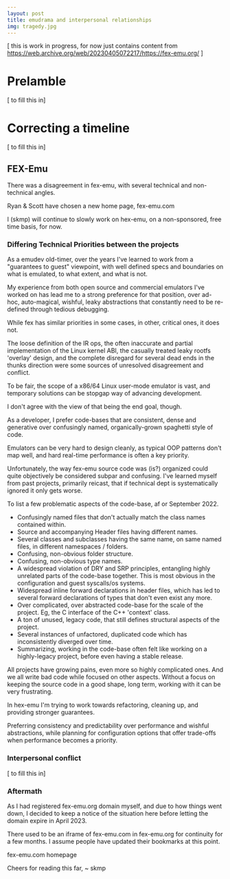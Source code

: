 ```yaml
---
layout: post
title: emudrama and interpersonal relationships
img: tragedy.jpg
---
```


[ this is work in progress, for now just contains content from https://web.archive.org/web/20230405072217/https://fex-emu.org/ ]
# Prelamble
[ to fill this in]

# Correcting a timeline
[ to fill this in]

## FEX-Emu
There was a disagreement in fex-emu, with several technical and non-technical angles.

Ryan & Scott have chosen a new home page, fex-emu.com

I (skmp) will continue to slowly work on hex-emu, on a non-sponsored, free time basis, for now.

### Differing Technical Priorities between the projects
As a emudev old-timer, over the years I've learned to work from a "guarantees to guest" viewpoint, with well defined specs and boundaries on what is emulated, to what extent, and what is not.

My experience from both open source and commercial emulators I've worked on has lead me to a strong preference for that position, over ad-hoc, auto-magical, wishful, leaky abstractions that constantly need to be re-defined through tedious debugging.

While fex has similar priorities in some cases, in other, critical ones, it does not.

The loose definition of the IR ops, the often inaccurate and partial implementation of the Linux kernel ABI, the casually treated leaky rootfs 'overlay' design, and the complete disregard for several dead ends in the thunks direction were some sources of unresolved disagreement and conflict.

To be fair, the scope of a x86/64 Linux user-mode emulator is vast, and temporary solutions can be stopgap way of advancing development.

I don't agree with the view of that being the end goal, though.

As a developer, I prefer code-bases that are consistent, dense and generative over confusingly named, organically-grown spaghetti style of code.

Emulators can be very hard to design cleanly, as typical OOP patterns don't map well, and hard real-time performance is often a key priority.

Unfortunately, the way fex-emu source code was (is?) organized could quite objectively be considered subpar and confusing. I've learned myself from past projects, primarily reicast, that if technical dept is systematically ignored it only gets worse.

To list a few problematic aspects of the code-base, af or September 2022.

- Confusingly named files that don't actually match the class names contained within.
- Source and accompanying Header files having different names.
- Several classes and subclasses having the same name, on same named files, in different namespaces / folders.
- Confusing, non-obvious folder structure.
- Confusing, non-obvious type names.
- A widespread violation of DRY and SRP principles, entangling highly unrelated parts of the code-base together. This is most obvious in the configuration and guest syscalls/os systems.
- Widespread inline forward declarations in header files, which has led to several forward declarations of types that don't even exist any more.
- Over complicated, over abstracted code-base for the scale of the project. Eg, the C interface of the C++ 'context' class.
- A ton of unused, legacy code, that still defines structural aspects of the project.
- Several instances of unfactored, duplicated code which has inconsistently diverged over time.
- Summarizing, working in the code-base often felt like working on a highly-legacy project, before even having a stable release.

All projects have growing pains, even more so highly complicated ones. And we all write bad code while focused on other aspects. Without a focus on keeping the source code in a good shape, long term, working with it can be very frustrating.

In hex-emu I'm trying to work towards refactoring, cleaning up, and providing stronger guarantees.

Preferring consistency and predictability over performance and wishful abstractions, while planning for configuration options that offer trade-offs when performance becomes a priority.

### Interpersonal conflict
[ to fill this in]

### Aftermath

As I had registered fex-emu.org domain myself, and due to how things went down, I decided to keep a notice of the situation here before letting the domain expire in April 2023.

There used to be an iframe of fex-emu.com in fex-emu.org for continuity for a few months. I assume people have updated their bookmarks at this point.


fex-emu.com homepage



Cheers for reading this far,
~ skmp
